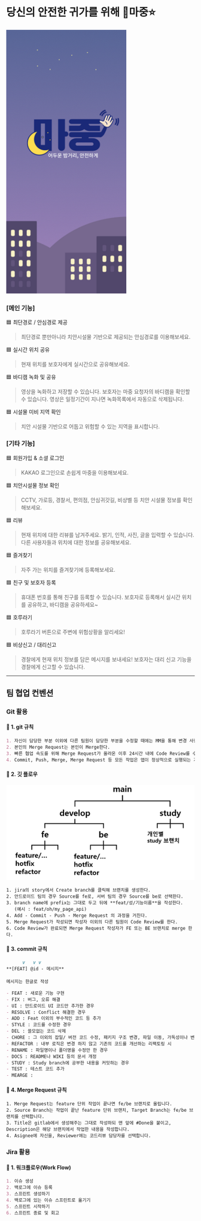 # 당신의 안전한 귀가를 위해 🌛마중⭐

![image-20230522171041003](./README.assets/image-20230522171041003.png)

### [메인 기능]
🟦 최단경로 / 안심경로 제공

> 최단경로 뿐만아니라 치안시설물 기반으로 제공되는 안심경로를 이용해보세요.

🟦 실시간 위치 공유
> 현재 위치를 보호자에게 실시간으로 공유해보세요.

🟦 바디캠 녹화 및 공유
> 영상을 녹화하고 저장할 수 있습니다.
> 보호자는 마중 요청자의 바디캠을 확인할 수 있습니다.
> 영상은 일정기간이 지나면 녹화목록에서 자동으로 삭제됩니다.

🟦 시설물 미비 지역 확인
> 치안 시설물 기반으로 어둡고 위험할 수 있는 지역을 표시합니다.

### [기타 기능]
🟦 회원가입 & 소셜 로그인
> KAKAO 로그인으로 손쉽게 마중을 이용해보세요.

🟦 치안시설물 정보 확인
> CCTV, 가로등, 경찰서, 편의점, 안심귀갓길, 비상벨 등 치안 시설물 정보를 확인해보세요.

🟦 리뷰
> 현재 위치에 대한 리뷰를 남겨주세요.
> 밝기, 인적, 사진, 글을 입력할 수 있습니다.
> 다른 사용자들과 위치에 대한 정보를 공유해보세요.

🟦 즐겨찾기
> 자주 가는 위치를 즐겨찾기에 등록해보세요.

🟦 친구 및 보호자 등록
> 휴대폰 번호를 통해 친구를 등록할 수 있습니다.
> 보호자로 등록해서 실시간 위치를 공유하고, 바디캠을 공유하세요~

🟦 호루라기
> 호루라기 버튼으로 주변에 위험상황을 알리세요!

🟦 비상신고 / 대리신고
> 경찰에게 현재 위치 정보를 담은 메시지를 보내세요!
> 보호자는 대리 신고 기능을 경찰에게 신고할 수 있습니다.

---


## 팀 협업 컨벤션



### Git 활용

#### 🧀 1. git 규칙

```markdown
1. 자신이 담당한 부분 이외에 다른 팀원이 담당한 부분을 수정할 때에는 MM을 통해 변경 사항을 전달한다.
2. 본인의 Merge Request는 본인이 Merge한다.
3. 빠른 협업 속도를 위해 Merge Request가 올라온 이후 24시간 내에 Code Review를 수행한다.
4. Commit, Push, Merge, Merge Request 등 모든 작업은 앱이 정상적으로 실행되는 지 확인 후 수행한다.
```

#### 🧀 2. 깃 플로우

![image-20230522171114824](./README.assets/image-20230522171114824.png)

```
1. jira의 story에서 Create branch를 클릭해 브랜치를 생성한다.
2. 안드로이드 팀의 경우 Source를 fe로, 서버 팀의 경우 Source를 be로 선택한다.
3. branch name에 prefix는 그대로 두고 뒤에 **feat/성/기능이름**을 작성한다. 
   (예시 : feat/oh/my_page_api)
4. Add - Commit - Push - Merge Request 의 과정을 거친다.
5. Merge Request가 작성되면 작성자 이외의 다른 팀원이 Code Review를 한다.
6. Code Review가 완료되면 Merge Request 작성자가 FE 또는 BE 브랜치로 merge 한다.
```

#### 🧀 3. commit 규칙

```markdown
      v   v v
**[FEAT] @id - 메시지**

메시지는 한글로 작성
```

```markdown
- FEAT : 새로운 기능 구현
- FIX : 버그, 오류 해결
- UI : 안드로이드 UI 코드만 추가한 경우
- RESOLVE : Conflict 해결한 경우
- ADD : Feat 이외의 부수적인 코드 등 추가
- STYLE : 코드를 수정한 경우
- DEL : 쓸모없는 코드 삭제
- CHORE : 그 이외의 잡일/ 버전 코드 수정, 패키지 구조 변경, 파일 이동, 가독성이나 변수명, reformat 등
- REFACTOR : 내부 로직은 변경 하지 않고 기존의 코드를 개선하는 리팩토링 시
- RENAME : 파일명이나 폴더명을 수정만 한 경우
- DOCS : README나 WIKI 등의 문서 개정
- STUDY : Study branch에 공부한 내용을 커밋하는 경우
- TEST : 테스트 코드 추가
- MEARGE : 
```

#### 🧀 4. Merge Request 규칙

```
1. Merge Request는 feature 단위 작업이 끝나면 fe/be 브랜치로 올립니다.
2. Source Branch는 작업이 끝난 feature 단위 브랜치, Target Branch는 fe/be 브랜치를 선택합니다.
3. Title은 gitlab에서 생성해주는 그대로 작성하되 맨 앞에 #Done을 붙이고, Description은 해당 브랜치에서 작업한 내용을 작성합니다.
4. Asignee에 자신을, Reviewer에는 코드리뷰 담당자를 선택합니다.
```



### Jira 활용

#### 🧀 1. 워크플로우(Work Flow)

```markdown
1. 이슈 생성
2. 백로그에 이슈 등록
3. 스프린트 생성하기
4. 백로그에 있는 이슈 스프린트로 옮기기
5. 스프린트 시작하기
6. 스프린트 종료 및 회고
```